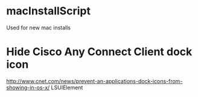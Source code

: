 macInstallScript
================

Used for new mac installs

Hide Cisco Any Connect Client dock icon
================
http://www.cnet.com/news/prevent-an-applications-dock-icons-from-showing-in-os-x/
<key>LSUIElement</key>
<true/>
